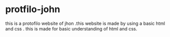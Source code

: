 # protfilo-john
this is a protofilo website of jhon .this website is made by using a basic html and css .
this is made for basic understanding of html and css.

